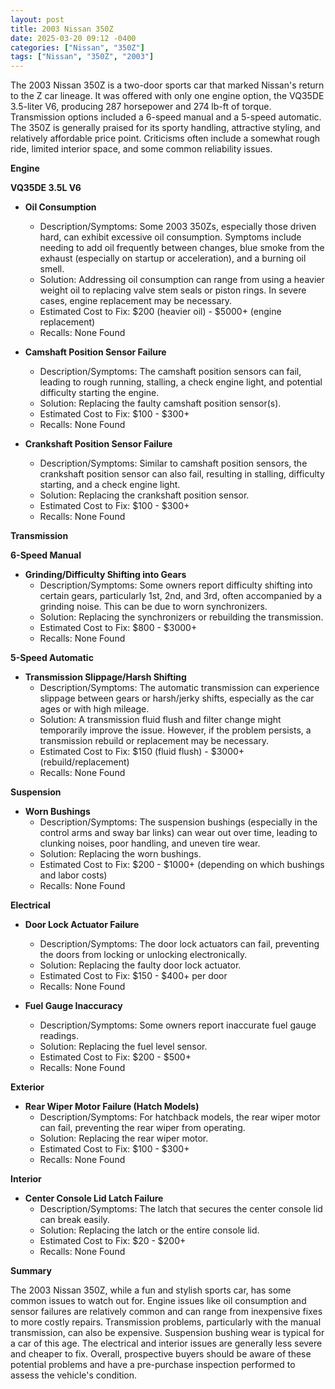 ```yaml
---
layout: post
title: 2003 Nissan 350Z
date: 2025-03-20 09:12 -0400
categories: ["Nissan", "350Z"]
tags: ["Nissan", "350Z", "2003"]
---
```

The 2003 Nissan 350Z is a two-door sports car that marked Nissan's return to the Z car lineage. It was offered with only one engine option, the VQ35DE 3.5-liter V6, producing 287 horsepower and 274 lb-ft of torque. Transmission options included a 6-speed manual and a 5-speed automatic. The 350Z is generally praised for its sporty handling, attractive styling, and relatively affordable price point. Criticisms often include a somewhat rough ride, limited interior space, and some common reliability issues.

**Engine**

**VQ35DE 3.5L V6**

*   **Oil Consumption**
    *   Description/Symptoms: Some 2003 350Zs, especially those driven hard, can exhibit excessive oil consumption. Symptoms include needing to add oil frequently between changes, blue smoke from the exhaust (especially on startup or acceleration), and a burning oil smell.
    *   Solution: Addressing oil consumption can range from using a heavier weight oil to replacing valve stem seals or piston rings. In severe cases, engine replacement may be necessary.
    *   Estimated Cost to Fix: $200 (heavier oil) - $5000+ (engine replacement)
    *   Recalls: None Found

*   **Camshaft Position Sensor Failure**
    *   Description/Symptoms: The camshaft position sensors can fail, leading to rough running, stalling, a check engine light, and potential difficulty starting the engine.
    *   Solution: Replacing the faulty camshaft position sensor(s).
    *   Estimated Cost to Fix: $100 - $300+
    *   Recalls: None Found

*   **Crankshaft Position Sensor Failure**
    *   Description/Symptoms: Similar to camshaft position sensors, the crankshaft position sensor can also fail, resulting in stalling, difficulty starting, and a check engine light.
    *   Solution: Replacing the crankshaft position sensor.
    *   Estimated Cost to Fix: $100 - $300+
    *   Recalls: None Found

**Transmission**

**6-Speed Manual**

*   **Grinding/Difficulty Shifting into Gears**
    *   Description/Symptoms: Some owners report difficulty shifting into certain gears, particularly 1st, 2nd, and 3rd, often accompanied by a grinding noise. This can be due to worn synchronizers.
    *   Solution: Replacing the synchronizers or rebuilding the transmission.
    *   Estimated Cost to Fix: $800 - $3000+
    *   Recalls: None Found

**5-Speed Automatic**

*   **Transmission Slippage/Harsh Shifting**
    *   Description/Symptoms: The automatic transmission can experience slippage between gears or harsh/jerky shifts, especially as the car ages or with high mileage.
    *   Solution: A transmission fluid flush and filter change might temporarily improve the issue. However, if the problem persists, a transmission rebuild or replacement may be necessary.
    *   Estimated Cost to Fix: $150 (fluid flush) - $3000+ (rebuild/replacement)
    *   Recalls: None Found

**Suspension**

*   **Worn Bushings**
    *   Description/Symptoms: The suspension bushings (especially in the control arms and sway bar links) can wear out over time, leading to clunking noises, poor handling, and uneven tire wear.
    *   Solution: Replacing the worn bushings.
    *   Estimated Cost to Fix: $200 - $1000+ (depending on which bushings and labor costs)
    *   Recalls: None Found

**Electrical**

*   **Door Lock Actuator Failure**
    *   Description/Symptoms: The door lock actuators can fail, preventing the doors from locking or unlocking electronically.
    *   Solution: Replacing the faulty door lock actuator.
    *   Estimated Cost to Fix: $150 - $400+ per door
    *   Recalls: None Found

*   **Fuel Gauge Inaccuracy**
    *   Description/Symptoms: Some owners report inaccurate fuel gauge readings.
    *   Solution: Replacing the fuel level sensor.
    *   Estimated Cost to Fix: $200 - $500+
    *   Recalls: None Found

**Exterior**

*   **Rear Wiper Motor Failure (Hatch Models)**
    *   Description/Symptoms: For hatchback models, the rear wiper motor can fail, preventing the rear wiper from operating.
    *   Solution: Replacing the rear wiper motor.
    *   Estimated Cost to Fix: $100 - $300+
    *   Recalls: None Found

**Interior**

*   **Center Console Lid Latch Failure**
    *   Description/Symptoms: The latch that secures the center console lid can break easily.
    *   Solution: Replacing the latch or the entire console lid.
    *   Estimated Cost to Fix: $20 - $200+
    *   Recalls: None Found

**Summary**

The 2003 Nissan 350Z, while a fun and stylish sports car, has some common issues to watch out for. Engine issues like oil consumption and sensor failures are relatively common and can range from inexpensive fixes to more costly repairs. Transmission problems, particularly with the manual transmission, can also be expensive. Suspension bushing wear is typical for a car of this age. The electrical and interior issues are generally less severe and cheaper to fix. Overall, prospective buyers should be aware of these potential problems and have a pre-purchase inspection performed to assess the vehicle's condition.

